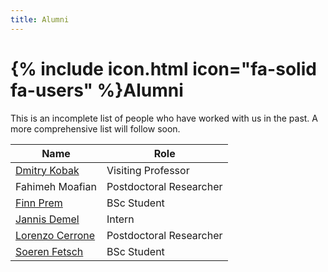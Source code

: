 ```yaml
---
title: Alumni
---
```


# {% include icon.html icon="fa-solid fa-users" %}Alumni

This is an incomplete list of people who have worked with us in the past. A more comprehensive list will follow soon.

Name | Role
---- | ----
[Dmitry Kobak](/members/dmitry-kobak.html) | Visiting Professor
Fahimeh Moafian | Postdoctoral Researcher
[Finn Prem](/members/finn-prem.html) | BSc Student
[Jannis Demel](/members/jannis-demel.html)| Intern
[Lorenzo Cerrone](/members/lorenzo-cerrone.html) | Postdoctoral Researcher
[Soeren Fetsch](/members/soeren-fetsch.html) | BSc Student

